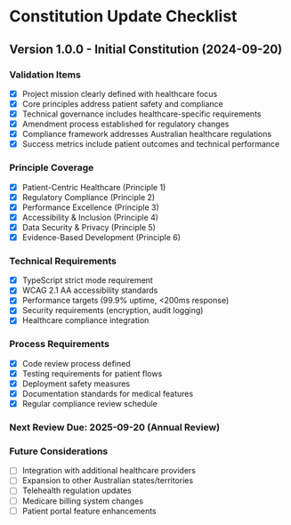 # Constitution Update Checklist

## Version 1.0.0 - Initial Constitution (2024-09-20)

### Validation Items
- [x] Project mission clearly defined with healthcare focus
- [x] Core principles address patient safety and compliance
- [x] Technical governance includes healthcare-specific requirements
- [x] Amendment process established for regulatory changes
- [x] Compliance framework addresses Australian healthcare regulations
- [x] Success metrics include patient outcomes and technical performance

### Principle Coverage
- [x] Patient-Centric Healthcare (Principle 1)
- [x] Regulatory Compliance (Principle 2) 
- [x] Performance Excellence (Principle 3)
- [x] Accessibility & Inclusion (Principle 4)
- [x] Data Security & Privacy (Principle 5)
- [x] Evidence-Based Development (Principle 6)

### Technical Requirements
- [x] TypeScript strict mode requirement
- [x] WCAG 2.1 AA accessibility standards
- [x] Performance targets (99.9% uptime, <200ms response)
- [x] Security requirements (encryption, audit logging)
- [x] Healthcare compliance integration

### Process Requirements  
- [x] Code review process defined
- [x] Testing requirements for patient flows
- [x] Deployment safety measures
- [x] Documentation standards for medical features
- [x] Regular compliance review schedule

### Next Review Due: 2025-09-20 (Annual Review)

### Future Considerations
- [ ] Integration with additional healthcare providers
- [ ] Expansion to other Australian states/territories
- [ ] Telehealth regulation updates
- [ ] Medicare billing system changes
- [ ] Patient portal feature enhancements